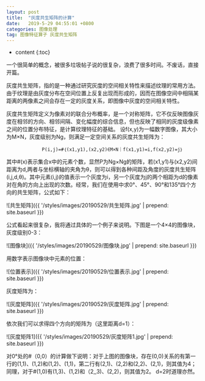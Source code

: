 ```yaml
---
layout: post
title:  "灰度共生矩阵的计算"
date:   2019-5-29 04:55:01 +0800
categories: 图像处理
tag: 图像特征算子 灰度共生矩阵
---
```


* content
{:toc}



一个很简单的概念，被很多垃圾帖子说的很复杂，浪费了很多时间。不废话，直接开篇。

灰度共生矩阵，指的是一种通过研究灰度的空间相关特性来描述纹理的常用方法。由于纹理是由灰度分布在空间位置上反复出现而形成的，因而在图像空间中相隔某距离的两像素之间会存在一定的灰度关系，即图像中灰度的空间相关特性。

灰度共生矩阵定义为像素对的联合分布概率，是一个对称矩阵，它不仅反映图像灰度在相邻的方向、相邻间隔、变化幅度的综合信息，但也反映了相同的灰度级像素之间的位置分布特征，是计算纹理特征的基础。 设f(x,y)为一幅数字图像，其大小为M×N，灰度级别为Ng，则满足一定空间关系的灰度共生矩阵为：

                 P(i,j)=#｛(x1,y1),(x2,y2)∈M×N｜f(x1,y1)=i,f(x2,y2)=j｝

其中#(x)表示集合x中的元素个数，显然P为Ng×Ng的矩阵，若(x1,y1)与(x2,y2)间距离为d,两者与坐标横轴的夹角为θ，则可以得到各种间距及角度的灰度共生矩阵(i,j,d,θ)。其中元素(i,j)的值表示一个灰度为i，另一个灰度为j的两个相距为d的像素对在角的方向上出现的次数。经常，我们在使用中求0°、45°、90°和135°四个方向的共生矩阵，公式如下：

![共生矩阵]({{ '/styles/images/20190529/共生矩阵.jpg' | prepend: site.baseurl  }})

公式看起来很复杂，我将通过具体的一个例子来说明。下图是一个4×4的图像块，灰度级别0-3：

![图像块]({{ '/styles/images/20190529/图像块.jpg' | prepend: site.baseurl  }})

用数字表示图像块中元素的位置：

![位置表示]({{ '/styles/images/20190529/位置表示.jpg' | prepend: site.baseurl  }})

灰度矩阵为：

![灰度矩阵]({{ '/styles/images/20190529/灰度矩阵.jpg' | prepend: site.baseurl  }})

依次我们可以求得四个方向的矩阵为（这里距离d=1）：

![灰度矩阵1]({{ '/styles/images/20190529/灰度矩阵1.jpg' | prepend: site.baseurl  }})

对0°处的#（0,0）的计算做下说明：对于上图的图像块，存在(0,0)关系的有第一行的(1,1)、(1,2)和(1,2)、(1,1)，第二行有(2,1)、(2,2)和(2,2)、(2,1)，则其值为4；同理，对于#(1,0)有(1,3)、(1,2)和（2,,3)、(2,2)，则其值为2。
d=2时道理亦然。





